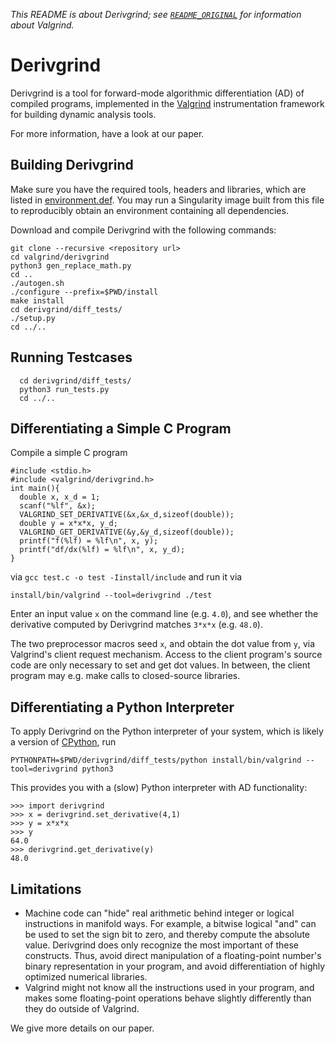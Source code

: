 *This README is about Derivgrind; see [`README_ORIGINAL`](README_ORIGINAL)
for information about Valgrind.*

# Derivgrind

Derivgrind is a tool for forward-mode algorithmic differentiation (AD) 
of compiled programs, implemented in the [Valgrind](https://valgrind.org/)
instrumentation framework for building dynamic analysis tools. 

For more information, have a look at our paper.

## Building Derivgrind
Make sure you have the required tools, headers and libraries, which are listed in
[environment.def](environment.def). You may run a Singularity image built from 
this file to reproducibly obtain an environment containing all dependencies.

Download and compile Derivgrind with the following commands:

    git clone --recursive <repository url>
    cd valgrind/derivgrind
    python3 gen_replace_math.py
    cd ..
    ./autogen.sh
    ./configure --prefix=$PWD/install
    make install
    cd derivgrind/diff_tests/
    ./setup.py
    cd ../..

## Running Testcases

      cd derivgrind/diff_tests/
      python3 run_tests.py
      cd ../..

## Differentiating a Simple C Program
Compile a simple C program
      
    #include <stdio.h>
    #include <valgrind/derivgrind.h>
    int main(){
      double x, x_d = 1;
      scanf("%lf", &x);
      VALGRIND_SET_DERIVATIVE(&x,&x_d,sizeof(double));
      double y = x*x*x, y_d;
      VALGRIND_GET_DERIVATIVE(&y,&y_d,sizeof(double));
      printf("f(%lf) = %lf\n", x, y);
      printf("df/dx(%lf) = %lf\n", x, y_d);
    }
via `gcc test.c -o test -Iinstall/include` and run it via
   
    install/bin/valgrind --tool=derivgrind ./test
Enter an input value `x` on the command line (e.g. `4.0`), and see whether 
the derivative computed by Derivgrind matches `3*x*x` (e.g. `48.0`).

The two preprocessor macros seed `x`, and obtain the dot value from `y`, 
via Valgrind's client request mechanism. Access to the client 
program's source code are only necessary to set and get dot values. 
In between, the client program may e.g. make calls to closed-source 
libraries.

## Differentiating a Python Interpreter
To apply Derivgrind on the Python interpreter of your system, which is likely a 
version of [CPython](https://github.com/python/cpython/), run

    PYTHONPATH=$PWD/derivgrind/diff_tests/python install/bin/valgrind --tool=derivgrind python3 
This provides you with a (slow) Python interpreter with AD functionality:

    >>> import derivgrind
    >>> x = derivgrind.set_derivative(4,1)
    >>> y = x*x*x
    >>> y
    64.0
    >>> derivgrind.get_derivative(y)
    48.0


## <a name="limitations"></a>Limitations
- Machine code can "hide" real arithmetic behind integer or logical instructions 
  in manifold ways. For example, a bitwise logical "and" can be used to set the
  sign bit to zero, and thereby compute the absolute value. Derivgrind does only
  recognize the most important of these constructs. Thus, avoid direct manipulation 
  of a floating-point number's binary representation in your program, and avoid 
  differentiation of highly optimized numerical libraries.
- Valgrind might not know all the instructions used in your program, and makes 
  some floating-point operations behave slightly differently than they do outside
  of Valgrind.

We give more details on our paper.
  

